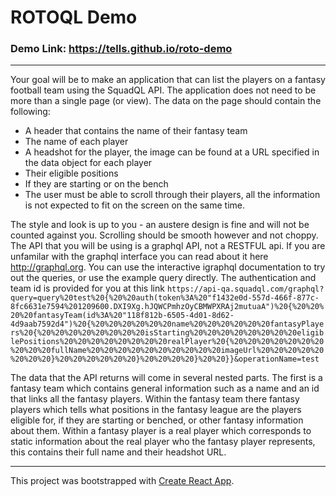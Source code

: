 # ROTOQL Demo

### Demo Link: https://tells.github.io/roto-demo

---

Your goal will be to make an application that can list the players on a fantasy football team using the SquadQL API. The application does not need to be more than a single page (or view). The data on the page should contain the following:

* A header that contains the name of their fantasy team
* The name of each player
* A headshot for the player, the image can be found at a URL specified in the data object for each player
* Their eligible positions
* If they are starting or on the bench
* The user must be able to scroll through their players, all the information is not expected to fit on the screen on the same time.

The style and look is up to you - an austere design is fine and will not be counted against you. Scrolling should be smooth however and not choppy.
The API that you will be using is a graphql API, not a RESTFUL api. If you are unfamilar with the graphql interface you can read about it here http://graphql.org. You can use the interactive igraphql documentation to try out the queries, or use the example query directly. The authentication and team id is provided for you at this link
`https://api-qa.squadql.com/graphql?query=query%20test%20{%20%20auth(token%3A%20"f1432e0d-557d-466f-877c-8fc6631e7594%201209600.DXI9Xg.hJQWCPmhzOyCBMWPXRAj2mutuaA")%20{%20%20%20%20fantasyTeam(id%3A%20"118f812b-6505-4d01-8d62-4d9aab7592d4")%20{%20%20%20%20%20%20name%20%20%20%20%20%20fantasyPlayers%20{%20%20%20%20%20%20%20%20isStarting%20%20%20%20%20%20%20%20eligiblePositions%20%20%20%20%20%20%20%20realPlayer%20{%20%20%20%20%20%20%20%20%20%20fullName%20%20%20%20%20%20%20%20%20%20imageUrl%20%20%20%20%20%20%20%20}%20%20%20%20%20%20}%20%20%20%20}%20%20}}&operationName=test`

The data that the API returns will come in several nested parts. The first is a fantasy team which contains general information such as a name and an id that links all the fantasy players. Within the fantasy team there fantasy players which tells what positions in the fantasy league are the players eligible for, if they are starting or benched, or other fantasy information about them. Within a fantasy player is a real player which corresponds to static information about the real player who the fantasy player represents, this contains their full name and their headshot URL.

---

This project was bootstrapped with [Create React App](https://github.com/facebookincubator/create-react-app).
